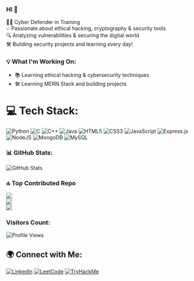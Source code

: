 ### HI 👋 
👨‍💻 Cyber Defender in Training  
💡 Passionate about ethical hacking, cryptography & security tools  
🔍 Analyzing vulnerabilities & securing the digital world  
🛠️ Building security projects and learning every day!  

### 💡 What I'm Working On:
- 📚 Learning ethical hacking & cybersecurity techniques  
- 🛠 Learning MERN Stack and building projects

# 💻 Tech Stack:
![Python](https://img.shields.io/badge/python-3670A0?style=plastic&logo=python&logoColor=ffdd54) 
![C](https://img.shields.io/badge/c-%2300599C.svg?style=plastic&logo=c&logoColor=white) 
![C++](https://img.shields.io/badge/c++-%2300599C.svg?style=plastic&logo=c%2B%2B&logoColor=white) 
![Java](https://img.shields.io/badge/java-%23ED8B00.svg?style=plastic&logo=openjdk&logoColor=white) 
![HTML5](https://img.shields.io/badge/html5-%23E34F26.svg?style=plastic&logo=html5&logoColor=white) 
![CSS3](https://img.shields.io/badge/css3-%231572B6.svg?style=plastic&logo=css3&logoColor=white) 
![JavaScript](https://img.shields.io/badge/javascript-%23323330.svg?style=plastic&logo=javascript&logoColor=%23F7DF1E) 
![Express.js](https://img.shields.io/badge/express.js-%23404d59.svg?style=plastic&logo=express&logoColor=%2361DAFB) 
![NodeJS](https://img.shields.io/badge/node.js-6DA55F?style=plastic&logo=node.js&logoColor=white) 
![MongoDB](https://img.shields.io/badge/MongoDB-%234ea94b.svg?style=plastic&logo=mongodb&logoColor=white) 
![MySQL](https://img.shields.io/badge/mysql-4479A1.svg?style=plastic&logo=mysql&logoColor=white)

### 📊 GitHub Stats:
![GitHub Stats](https://github-readme-stats.vercel.app/api?username=Haritha-official&show_icons=true&theme=radical)

### 🔝 Top Contributed Repo
![](https://github-contributor-stats.vercel.app/api?username=Haritha-official&limit=5&theme=dark&combine_all_yearly_contributions=true)<br/>
![](https://github-readme-streak-stats.herokuapp.com/?user=Haritha-official&theme=dark&hide_border=false)<br/>
![](https://github-readme-stats.vercel.app/api/top-langs/?username=Haritha-official&theme=dark&hide_border=false&include_all_commits=false&count_private=false&layout=compact)


### Visitors Count: 
![Profile Views](https://komarev.com/ghpvc/?username=Haritha-official&color=blue)

## 🌍 Connect with Me:
[![LinkedIn](https://img.shields.io/badge/LinkedIn-%230077B5.svg?style=flat&logo=linkedin&logoColor=white)]([https://www.linkedin.com/](https://www.linkedin.com/in/haritha-ganapathy-5a7720269/))
[![LeetCode](https://img.shields.io/badge/LeetCode-FFA116?style=flat&logo=leetcode&logoColor=black)]([https://leetcode.com/](https://leetcode.com/u/Haritha_Ganapathy-07/))
[![TryHackMe](https://img.shields.io/badge/TryHackMe-%23red.svg?style=flat&logo=tryhackme&logoColor=white)](https://tryhackme.com/p/harithaganapathy)

